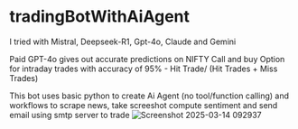 # tradingBotWithAiAgent
I tried with Mistral, Deepseek-R1, Gpt-4o, Claude and Gemini

Paid GPT-4o gives out accurate predictions on NIFTY Call and buy Option for intraday trades with accuracy of 95% - Hit Trade/ (Hit Trades + Miss Trades)

This bot uses basic python to create Ai Agent (no tool/function calling) and workflows to scrape news, take screeshot compute sentiment and send email using smtp server to trade
![Screenshot 2025-03-14 092937](https://github.com/user-attachments/assets/8c4b9118-35ec-429a-b253-4a561cd39ecb)
